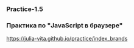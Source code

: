 ### Practice-1.5
### Практика по "JavaScript в браузере"
https://julia-vita.github.io/practice/index_brands
